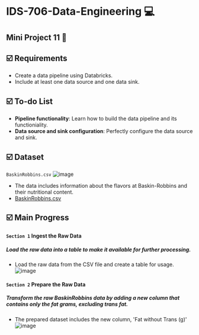 # IDS-706-Data-Engineering :computer:

## Mini Project 11 :page_facing_up: 

## :ballot_box_with_check: Requirements
* Create a data pipeline using Databricks.</br>
* Include at least one data source and one data sink.</br>

## :ballot_box_with_check: To-do List
* __Pipeline functionality__: Learn how to build the data pipeline and its functioniality.</br>
* __Data source and sink configuration__: Perfectly configure the data source and sink.

## :ballot_box_with_check: Dataset
`BaskinRobbins.csv`
  ![image](https://github.com/suim-park/Mini-Project-11/assets/143478016/2fc283f8-e1ef-4997-9d2e-8d6daeb70196) </br>
  - The data includes information about the flavors at Baskin-Robbins and their nutritional content.
  - [BaskinRobbins.csv](https://github.com/nogibjj/IDS706-Mini-Project-11-sp699/blob/main/BaskinRobbins.csv)

## :ballot_box_with_check: Main Progress
#### `Section 1` Ingest the Raw Data
##### Load the raw data into a table to make it available for further processing.
* Load the raw data from the CSV file and create a table for usage.
![image](https://github.com/suim-park/Mini-Project-11/assets/143478016/b87f9aed-6b1d-4b20-ac79-32e3518d4773)

#### `Section 2` Prepare the Raw Data
##### Transform the raw BaskinRobbins data by adding a new column that contains only the fat grams, excluding trans fat.
* The prepared dataset includes the new column, 'Fat without Trans (g)'
  ![image](https://github.com/suim-park/Mini-Project-11/assets/143478016/02e06469-dece-4a8c-ae8a-3687fac90cad) </br>
  
